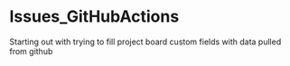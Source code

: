 # Issues_GitHubActions
Starting out with trying to fill project board custom fields with data pulled from github
